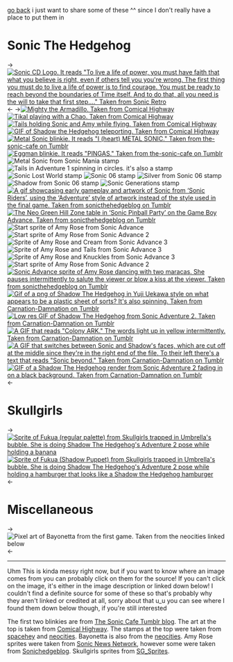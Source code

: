 [go back](https://rentry.co/surgetenrec)
i just want to share some of these ^^ since I don't really have a place to put them in
# Sonic The Hedgehog
->[![Sonic CD Logo. It reads "To live a life of power, you must have faith that what you believe is right, even if others tell you you're wrong. The first thing you must do to live a life of power is to find courage. You must be ready to reach beyond the boundaries of Time itself. And to do that, all you need is the will to take that first step...." Taken from Sonic Retro](http://info.sonicretro.org/images/thumb/e/ef/Sonic_the_Hedgehog_CD_Logo.png/800px-Sonic_the_Hedgehog_CD_Logo.png)](http://info.sonicretro.org/File:Sonic_the_Hedgehog_CD_Logo.png)<-
->[![Mighty the Armadillo. Taken from Comical Highway](http://www5d.biglobe.ne.jp/~aoi-k/sozai/icon/i_mighty.gif)](http://www5d.biglobe.ne.jp/~aoi-k/sozai/index.html) [![Tikal playing with a Chao. Taken from Comical Highway](http://www5d.biglobe.ne.jp/~aoi-k/sozai/icon/i_tikal.gif)](http://www5d.biglobe.ne.jp/~aoi-k/sozai/index.html) [![Tails holding Sonic and Amy while flying. Taken from Comical Highway](http://www5d.biglobe.ne.jp/~aoi-k/sozai/anime/falltail.gif)](http://www5d.biglobe.ne.jp/~aoi-k/sozai/index.html) [![GIF of Shadow the Hedgehog teleporting. Taken from Comical Highway](http://www5d.biglobe.ne.jp/~aoi-k/sozai/anime/shadow2.gif)](http://www5d.biglobe.ne.jp/~aoi-k/sozai/index.html) [![Metal Sonic blinkie. It reads "I (heart) METAL SONIC." Taken from the-sonic-cafe on Tumblr](https://64.media.tumblr.com/eabfca66a986bdf1c4b06f49854886b7/tumblr_prd667qidG1wlhippo2_250.gifv)](https://the-sonic-cafe.tumblr.com/post/184817823442/some-sonic-blinkies-i-made-for-fun) [![Eggman blinkie. It reads "PINGAS." Taken from the-sonic-cafe on Tumblr](https://64.media.tumblr.com/14c1bdeff22efa4f029ef52c9c269056/tumblr_prd667qidG1wlhippo1_250.gifv)](https://the-sonic-cafe.tumblr.com/post/184817823442/some-sonic-blinkies-i-made-for-fun) ![Metal Sonic from Sonic Mania stamp](https://external-media.spacehey.net/media/sHru_p32OJHMqF6SvzLDmRgvTACUpX9ut54zinEO2ofo=/https://media.discordapp.net/attachments/1067283016738680902/1078823339172311070/IMG_2140.gif)  ![Tails in Adventure 1 spinning in circles. it's also a stamp](https://external-media.spacehey.net/media/sHzhQcHcaoH2f6Cp1UEe4yNS5w16R8Z4qzxa9UJV3xoY=/https://media.discordapp.net/attachments/1071270065762218016/1071270118094557184/d89ph3p-eb407853-cdcc-4b83-bcc1-c5baf8727144.gif) ![Sonic Lost World stamp](https://external-media.spacehey.net/media/sre3lqpkCNS9XD_UVXhJHYpGk7R4GADFz51hqBal6Adc=/https://media.discordapp.net/attachments/1067283016738680902/1071270190832168970/d66xuhe-04ef93cc-7d04-491e-b3b8-d9a695e9fee4.gif) ![Sonic 06 stamp](https://external-media.spacehey.net/media/sAdmhheDedZbYkmVaWVKygoII0cViEDXVocnE64p9vSU=/https://media.discordapp.net/attachments/1067283016738680902/1073363349494038660/sonic_the_hedgehog__2006__stamp_by_natakiro_d6vlepc.gif) ![Silver from Sonic 06 stamp](https://external-media.spacehey.net/media/sPFGyWEyYQEvoHYIiTrPiBVoGRs8IW8V4xzOR89wpZWM=/https://media.discordapp.net/attachments/1067283016738680902/1073363205902045204/d6vlfpu-6c5c8d04-61f4-491f-87e8-c26e17b30dce.gif) ![Shadow from Sonic 06 stamp](https://external-media.spacehey.net/media/se1rDGPOAeHF2C4M6Eq6G8Tk0j1tNUX14ZdvhZ_mA7Cw=/https://media.discordapp.net/attachments/1067276653673316362/1073363292652851312/shadow_the_hedgehog__2006__stamp_by_natakiro_d6vlff9.gif) ![Sonic Generations stamp](https://external-media.spacehey.net/media/seH5PuN3P1kDBS7o9N6gPBjsd3Gp2cXnG2sok6I7WXR4=/https://media.discordapp.net/attachments/1067283016738680902/1067290921332387851/IMG_4153.gif) 
[![A gif showcasing early gameplay and artwork of Sonic from ‘Sonic Riders’, using the ‘Adventure’ style of artwork instead of the style used in the final game. Taken from sonicthehedgeblog on Tumblr](https://64.media.tumblr.com/e10a4d864f1efc5a0a1ac3aac589f0f7/tumblr_p8pvuntxOS1w1kerio2_640.gifv)](https://www.sonicthehedgeblog.com/post/173939716485/early-artwork-of-sonic-from-sonic-riders-using)
[![The Neo Green Hill Zone table in ‘Sonic Pinball Party’ on the Game Boy Advance. Taken from sonicthehedgeblog on Tumblr](https://64.media.tumblr.com/a72daf6c52ffb9216c6a5684a9438562/tumblr_p75h6nk8AE1w1kerio1_540.gifv)](https://www.sonicthehedgeblog.com/post/172936045381/the-neo-green-hill-zone-table-in-sonic-pinball)
![Start sprite of Amy Rose from Sonic Advance](https://static.wikia.nocookie.net/sonic/images/9/9d/Amyadvance.gif/revision/latest?cb=20090907040631) ![Start sprite of Amy Rose from Sonic Advance 2](https://static.wikia.nocookie.net/sonic/images/e/e7/Amy_Rose_start_Advance_2.gif/revision/latest?cb=20160103160926) ![Sprite of Amy Rose and Cream from Sonic Advance 3](https://static.wikia.nocookie.net/sonic/images/b/bd/Amy_Cream_Cheese_SA3.png/revision/latest?cb=20190717162617) ![Sprite of Amy Rose and Tails from Sonic Advance 3](https://static.wikia.nocookie.net/sonic/images/d/d9/Amy_and_Tails_SA3.png/revision/latest?cb=20220204033135) ![Sprite of Amy Rose and Knuckles from Sonic Advance 3](https://static.wikia.nocookie.net/sonic/images/d/da/Amy_and_Knuckles_SA3.png/revision/latest?cb=20190717064757)  ![Start sprite of Amy Rose from Sonic Advance 2](https://static.wikia.nocookie.net/sonic/images/6/6a/AMTBOSE.png/revision/latest?cb=20181127203417)
[![Sonic Advance sprite of Amy Rose dancing with two maracas. She pauses intermittently to salute the viewer or blow a kiss at the viewer. Taken from sonicthehedgeblog on Tumblr](https://64.media.tumblr.com/427353c9fc1d867b655f5aa86436e427/tumblr_opxbj9ALDr1w1kerio1_540.gifv)](https://sonicartresources.tumblr.com/post/162863869394/sonichedgeblog-amy-rose-appears-in-the-sound)
[![Gif of a png of Shadow The Hedgehog in Yuji Uekawa style on what appears to be a plastic sheet of sorts? It's also spinning. Taken from Carnation-Damnation on Tumblr](https://64.media.tumblr.com/46af3c487dc5715a580e56d35878d281/e7923f61b2825e5f-48/s1280x1920/40c857665174c4c4e471928f839eaa2a5077d4e9.gifv)](https://carnation-damnation.tumblr.com/post/718392871467827200/part-2-of-my-sonic-gifcitesorg-post-shadow-the) [![Low res GIF of Shadow The Hedgehog from Sonic Adventure 2. Taken from Carnation-Damnation on Tumblr](https://64.media.tumblr.com/45c49dfcca39f41f80f9e082ac70e8a0/e7923f61b2825e5f-85/s250x400/0b0a66905509d6495e9e739092b317cfa9427d62.gifv)](https://carnation-damnation.tumblr.com/post/718392871467827200/part-2-of-my-sonic-gifcitesorg-post-shadow-the) [![A GIF that reads "Colony ARK." The words light up in yellow intermittently. Taken from Carnation-Damnation on Tumblr](https://64.media.tumblr.com/8f9398c710c5c0563aa713b88cb32f66/e7923f61b2825e5f-21/s100x200/1a8c119b7d21f36bf4094d15db244feb79cc9856.gifv)](https://carnation-damnation.tumblr.com/post/718392871467827200/part-2-of-my-sonic-gifcitesorg-post-shadow-the) [![A GIF that switches between Sonic and Shadow's faces, which are cut off at the middle since they're in the right end of the file. To their left there's a text that reads "Sonic beyond." Taken from Carnation-Damnation on Tumblr](https://64.media.tumblr.com/dc4519151581050c66b16c9cfa00fbb8/e7923f61b2825e5f-4d/s100x200/02ab917988d63e1a02015b8e9ef8bcda3445fe8e.gifv)](https://carnation-damnation.tumblr.com/post/718392871467827200/part-2-of-my-sonic-gifcitesorg-post-shadow-the) [![GIF of a Shadow The Hedgehog render from Sonic Adventure 2 fading in on a black background. Taken from Carnation-Damnation on Tumblr](https://64.media.tumblr.com/dda76add81679783ef0e8ab01e947f07/e7923f61b2825e5f-eb/s250x400/fa9f30985ed6f0d283777cadf3460debeaeaf937.gifv)](https://carnation-damnation.tumblr.com/post/718392871467827200/part-2-of-my-sonic-gifcitesorg-post-shadow-the)<-
# Skullgirls
->[![Sprite of Fukua (regular palette) from Skullgirls trapped in Umbrella's bubble. She is doing Shadow The Hedgehog's Adventure 2 pose while holding a banana](https://pbs.twimg.com/media/FQaQKv-WYAwgVHw?format=png&name=small)](https://twitter.com/SG_Sprites) [![Sprite of Fukua (Shadow Puppet) from Skullgirls trapped in Umbrella's bubble. She is doing Shadow The Hedgehog's Adventure 2 pose while holding a hamburger that looks like a Shadow the Hedgehog hamburger](https://pbs.twimg.com/media/FQaQM7eXEAcYex0?format=png&name=small)](https://twitter.com/SG_Sprites)<-
# Miscellaneous
-> ![Pixel art of Bayonetta from the first game. Taken from the neocities linked below](https://shishka.neocities.org/shishka/img/videogames/129.gif)<-
***
Uhm This is kinda messy right now, but if you want to know where an image comes from you can probably click on them for the source! If you can't click on the image, it's either in the image description or linked down below! I couldn't find a definite source for some of these so that's probably why they aren't linked or credited at all, sorry about that u_u you can see where I found them down below though, if you're still interested

The first two blinkies are from [The Sonic Cafe Tumblr blog](https://the-sonic-cafe.tumblr.com/post/184817823442/some-sonic-blinkies-i-made-for-fun). The art at the top is taken from [Comical Highway](http://www5d.biglobe.ne.jp/~aoi-k/map.html). The stamps at the top were taken from [spacehey](https://blog.spacehey.com/entry?id=605981) and [neocities](https://shishka.neocities.org/shishka/new). Bayonetta is also from the [neocities](https://shishka.neocities.org/shishka/new). Amy Rose sprites were taken from [Sonic News Network](https://sonic.fandom.com/wiki/Amy_Rose/Gallery#Sprites), however some were taken from [Sonichedgeblog](https://sonicartresources.tumblr.com/). Skullgirls sprites from [SG_Sprites](https://twitter.com/SG_Sprites).